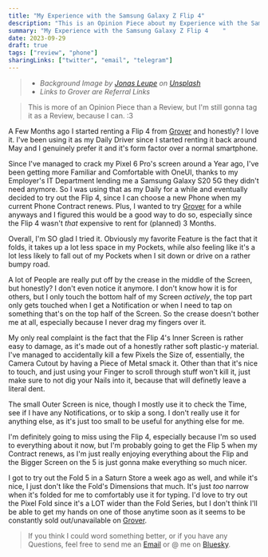 ```yaml
---
title: "My Experience with the Samsung Galaxy Z Flip 4"
description: "This is an Opinion Piece about my Experience with the Samsung Galaxy Z Flip 4, which I rented from Grover for a few Months."
summary: "My Experience with the Samsung Galaxy Z Flip 4    "
date: 2023-09-29
draft: true
tags: ["review", "phone"]
sharingLinks: ["twitter", "email", "telegram"]
---
```


[Grover]: https://www.grover.com/us-en/referred/R-SGLNOT4M
[Jonas Leupe]: https://unsplash.com/@jonasleupe?utm_source=unsplash&utm_medium=referral&utm_content=creditCopyText
[Unsplash]: https://unsplash.com/photos/hPWXtJsBzF8?utm_source=unsplash&utm_medium=referral&utm_content=creditCopyText

> - _Background Image by [Jonas Leupe] on [Unsplash]_
> - _Links to Grover are Referral Links_

> This is more of an Opinion Piece than a Review, but I'm still gonna tag it as a Review, because I can. :3

A Few Months ago I started renting a Flip 4 from [Grover] and honestly? I love it. I've been using it as my Daily Driver since I started renting it back around May and I genuinely prefer it and it's form factor over a normal smartphone.

Since I've managed to crack my Pixel 6 Pro's screen around a Year ago, I've been getting more Familiar and Comfortable with OneUI, thanks to my Employer's IT Department lending me a Samsung Galaxy S20 5G they didn't need anymore. So I was using that as my Daily for a while and eventually decided to try out the Flip 4, since I can choose a new Phone when my current Phone Contract renews. Plus, I wanted to try [Grover] for a while anyways and I figured this would be a good way to do so, especially since the Flip 4 wasn't _that_ expensive to rent for (planned) 3 Months.

Overall, I'm SO glad I tried it. Obviously my favorite Feature is the fact that it folds, it takes up a lot less space in my Pockets, while also feeling like it's a lot less likely to fall out of my Pockets when I sit down or drive on a rather bumpy road.

A lot of People are really put off by the crease in the middle of the Screen, but honestly? I don't even notice it anymore. I don't know how it is for others, but I only touch the bottom half of my Screen _actively_, the top part only gets touched when I get a Notification or when I need to tap on something that's on the top half of the Screen. So the crease doesn't bother me at all, especially because I never drag my fingers over it.

My only real complaint is the fact that the Flip 4's Inner Screen is rather easy to damage, as it's made out of a honestly rather soft plastic-y material. I've managed to accidentally kill a few Pixels the Size of, essentially, the Camera Cutout by having a Piece of Metal smack it. Other than that it's nice to touch, and just using your Finger to scroll through stuff won't kill it, just make sure to not dig your Nails into it, because that will definetly leave a literal dent.

The small Outer Screen is nice, though I mostly use it to check the Time, see if I have any Notifications, or to skip a song. I don't really use it for anything else, as it's just too small to be useful for anything else for me.

I'm definitely going to miss using the Flip 4, especially because I'm so used to everything about it now, but I'm probably going to get the Flip 5 when my Contract renews, as I'm just really enjoying everything about the Flip and the Bigger Screen on the 5 is just gonna make everything so much nicer.

I got to try out the Fold 5 in a Saturn Store a week ago as well, and while it's nice, I just don't like the Fold's Dimensions that much. It's just _too_ narrow when it's folded for me to comfortably use it for typing. I'd love to try out the Pixel Fold since it's a LOT wider than the Fold Series, but I don't think I'll be able to get my hands on one of those anytime soon as it seems to be constantly sold out/unavailable on [Grover].

> If you think I could word something better, or if you have any Questions, feel free to send me an [Email] or @ me on [Bluesky].

[Email]: mailto:flip4+data@shard.wtf
[Bluesky]: https://shard.wtf/bluesky
